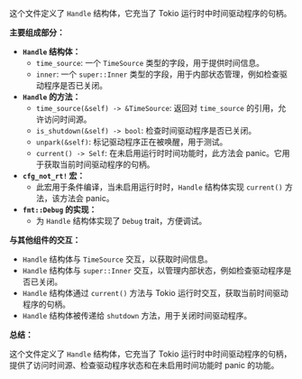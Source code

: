 这个文件定义了 `Handle` 结构体，它充当了 Tokio 运行时中时间驱动程序的句柄。

**主要组成部分：**

*   **`Handle` 结构体：**
    *   `time_source`:  一个 `TimeSource` 类型的字段，用于提供时间信息。
    *   `inner`:  一个 `super::Inner` 类型的字段，用于内部状态管理，例如检查驱动程序是否已关闭。
*   **`Handle` 的方法：**
    *   `time_source(&self) -> &TimeSource`:  返回对 `time_source` 的引用，允许访问时间源。
    *   `is_shutdown(&self) -> bool`:  检查时间驱动程序是否已关闭。
    *   `unpark(&self)`:  标记驱动程序正在被唤醒，用于测试。
    *   `current() -> Self`:  在未启用运行时时间功能时，此方法会 panic。它用于获取当前时间驱动程序的句柄。
*   **`cfg_not_rt!` 宏：**
    *   此宏用于条件编译，当未启用运行时时，`Handle` 结构体实现 `current()` 方法，该方法会 panic。
*   **`fmt::Debug` 的实现：**
    *   为 `Handle` 结构体实现了 `Debug` trait，方便调试。

**与其他组件的交互：**

*   `Handle` 结构体与 `TimeSource` 交互，以获取时间信息。
*   `Handle` 结构体与 `super::Inner` 交互，以管理内部状态，例如检查驱动程序是否已关闭。
*   `Handle` 结构体通过 `current()` 方法与 Tokio 运行时交互，获取当前时间驱动程序的句柄。
*   `Handle` 结构体被传递给 `shutdown` 方法，用于关闭时间驱动程序。

**总结：**

这个文件定义了 `Handle` 结构体，它充当了 Tokio 运行时中时间驱动程序的句柄，提供了访问时间源、检查驱动程序状态和在未启用时间功能时 panic 的功能。
